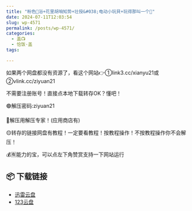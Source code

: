 ```yaml
---
title: "粉色🌸浴+花里胡哨知势+壮授&#038;电动小玩貝+玩得那叫一个🌸"
date: 2024-07-11T12:03:54
slug: wp-4571
permalink: /posts/wp-4571/
categories:
  - 盖📺
  - 恰饭·盖
tags:

---
```


如果两个网盘都没有资源了，看这个网站👉①link3.cc/xianyu21或②vlink.cc/ziyuan21

不需要注册账号！直接点本地下载转存OK？懂吧！

🟢解压密码:ziyuan21

🔵解压用解压专家！(应用商店有)

🟡转存的链接网盘有教程！一定要看教程！按教程操作！不按教程操作你不会解压！

💰🈶能力的宝，可以点左下角赞赏支持一下网站运行

## 📦 下载链接
- [迅雷云盘](https://blziyuan21.com/pay-download/4571?key=39910bc512&down_id=0)
- [123云盘](https://blziyuan21.com/pay-download/4571?key=39910bc512&down_id=1)

